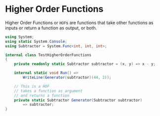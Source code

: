 # Higher Order Functions #

Higher Order Functions or `HOF`s are functions that take
other functions as inputs or return a function as output, or both.

```csharp
using System;
using static System.Console;
using Subtractor = System.Func<int, int, int>;

internal class TestHigherOrderFunctions
{
    private readonly static Subtractor subtractor = (x, y) => x - y;

    internal static void Run() =>
        WriteLine(Generator(subtractor)(44, 2));

    // This is a HOF
    // takes a function as argument
    // and returns a function
    private static Subtractor Generator(Subtractor subtractor)
        => subtractor;
}
```
